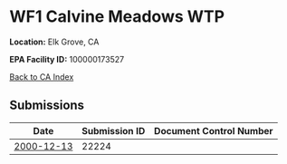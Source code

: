 # WF1 Calvine Meadows WTP

**Location:** Elk Grove, CA

**EPA Facility ID:** 100000173527

[Back to CA Index](../../index.md)

## Submissions

| Date | Submission ID | Document Control Number |
|------|--------------|-------------------------|
| [2000-12-13](submissions/22224.md) | 22224 |  |
